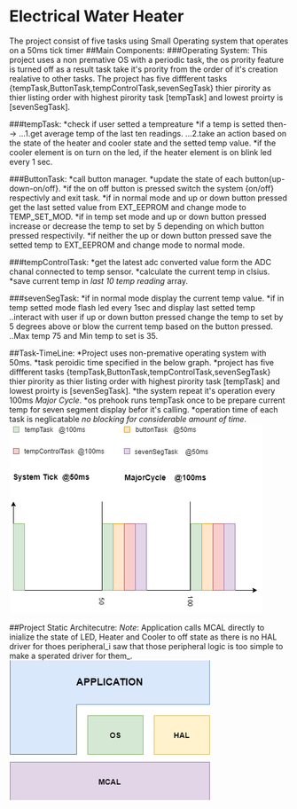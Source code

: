 # Electrical Water Heater
The project consist of five tasks using Small Operating system that operates on a 50ms tick timer
##Main Components:
###Operating System:
This project uses a non premative OS with a periodic task, the os prority feature is turned off as a result task take it's
prority from the order of it's creation realative to other tasks.
The project has five diffferent tasks {tempTask,ButtonTask,tempControlTask,sevenSegTask} thier pirority as thier listing 
order with highest pirority task [tempTask] and lowest proirty is [sevenSegTask].


###tempTask:
*check if user setted a tempreature
*if a temp is setted then-->
...1.get average temp of the last ten readings.
...2.take an action based on the state of the heater and cooler state and the setted temp value.
*if the cooler element is on turn on the led, if the heater element is on blink led every 1 sec.


###ButtonTask:
*call button manager.
*update the state of each button{up-down-on/off}.
*if the on off button is pressed switch the system {on/off} respectivly and exit task.
*if in normal mode and up or down button pressed get the last setted value from EXT_EEPROM and change mode to TEMP_SET_MOD.
*if in temp set mode and up or down button pressed increase or decrease the temp to set by 5 depending on which button pressed respectivily.
*if neither the up or down button pressed save the setted temp to EXT_EEPROM and change mode to normal mode.

###tempControlTask:
*get the latest adc converted value form the ADC chanal connected to temp sensor.
*calculate the current temp in clsius.
*save current temp in _last 10 temp reading_ array.

###sevenSegTask:
*if in normal mode display the current temp value.
*if in temp  setted mode flash led every 1sec and display last setted temp
..interact with user if up or down button pressed change the temp to set by 5 degrees above or blow the current temp based on the button pressed.
..Max temp 75 and Min temp to set is 35.

##Task-TimeLine:
*Project uses non-premative operating system with 50ms.
*task peroidic time specified in the below graph.
*project has five diffferent tasks {tempTask,ButtonTask,tempControlTask,sevenSegTask} thier pirority as thier listing 
 order with highest pirority task [tempTask] and lowest proirty is [sevenSegTask].
*the system repeat it's operation every 100ms _Major Cycle_.
*os prehook runs tempTask once to be prepare current temp for seven segment display befor it's calling.
*operation time of each task is neglicatable _no blocking for considerable amount of time_.
![timeLine](picture/timeLine.png)

##Project Static Architecutre:
_Note_: Application calls MCAL directly to inialize the state of LED, Heater and Cooler to off state as there is no 
HAL driver for thoes peripheral_i saw that those peripheral logic is too simple to make a sperated driver for them_.
![timeLine](picture/projectStaticArchitecture.png)
